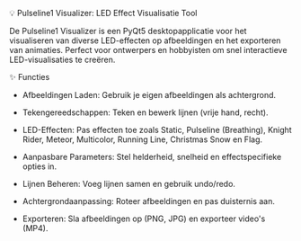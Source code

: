 💡 Pulseline1 Visualizer: LED Effect Visualisatie Tool

De Pulseline1 Visualizer is een PyQt5 desktopapplicatie voor het visualiseren van diverse LED-effecten op afbeeldingen en het exporteren van animaties. Perfect voor ontwerpers en hobbyisten om snel interactieve LED-visualisaties te creëren.

✨ Functies

* Afbeeldingen Laden: Gebruik je eigen afbeeldingen als achtergrond.

* Tekengereedschappen: Teken en bewerk lijnen (vrije hand, recht).

* LED-Effecten: Pas effecten toe zoals Static, Pulseline (Breathing), Knight Rider, Meteor, Multicolor, Running Line, Christmas Snow en Flag.

* Aanpasbare Parameters: Stel helderheid, snelheid en effectspecifieke opties in.

* Lijnen Beheren: Voeg lijnen samen en gebruik undo/redo.

* Achtergrondaanpassing: Roteer afbeeldingen en pas duisternis aan.

* Exporteren: Sla afbeeldingen op (PNG, JPG) en exporteer video's (MP4).

